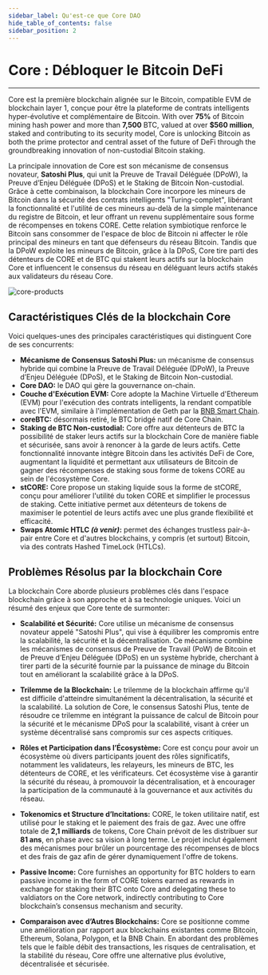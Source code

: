 ```yaml
---
sidebar_label: Qu'est-ce que Core DAO
hide_table_of_contents: false
sidebar_position: 2
---
```


# Core : Débloquer le Bitcoin DeFi

---

Core est la première blockchain alignée sur le Bitcoin, compatible EVM de blockchain layer 1, conçue pour être la plateforme de contrats intelligents hyper-évolutive et complémentaire de Bitcoin. With over **75%** of Bitcoin mining hash power and more than **7,500** BTC, valued at over **$560 million**, staked and contributing to its security model, Core is unlocking Bitcoin as both the prime protector and central asset of the future of DeFi through the groundbreaking innovation of non-custodial Bitcoin staking.

La principale innovation de Core est son mécanisme de consensus novateur, **Satoshi Plus**, qui unit la Preuve de Travail Déléguée (DPoW), la Preuve d’Enjeu Déléguée (DPoS) et le Staking de Bitcoin Non-custodial. Grâce à cette combinaison, la blockchain Core incorpore les mineurs de Bitcoin dans la sécurité des contrats intelligents "Turing-complet", libérant la fonctionnalité et l'utilité de ces mineurs au-delà de la simple maintenance du registre de Bitcoin, et leur offrant un revenu supplémentaire sous forme de récompenses en tokens CORE. Cette relation symbiotique renforce le Bitcoin sans consommer de l'espace de bloc de Bitcoin ni affecter le rôle principal des mineurs en tant que défenseurs du réseau Bitcoin. Tandis que la DPoW exploite les mineurs de Bitcoin, grâce à la DPoS, Core tire parti des détenteurs de CORE et de BTC qui stakent leurs actifs sur la blockchain Core et influencent le consensus du réseau en déléguant leurs actifs stakés aux validateurs du réseau Core.

![core-products](../../../static/img/Core_Products.png)

## Caractéristiques Clés de la blockchain Core

Voici quelques-unes des principales caractéristiques qui distinguent Core de ses concurrents:

- **Mécanisme de Consensus Satoshi Plus:** un mécanisme de consensus hybride qui combine la Preuve de Travail Déléguée (DPoW), la Preuve d’Enjeu Déléguée (DPoS), et le Staking de Bitcoin Non-custodial.
- **Core DAO:** le DAO qui gère la gouvernance on-chain.
- **Couche d'Exécution EVM:** Core adopte la Machine Virtuelle d'Ethereum (EVM) pour l'exécution des contrats intelligents, la rendant compatible avec l'EVM, similaire à l'implémentation de Geth par la [BNB Smart Chain](https://github.com/bnb-chain/bsc).
- **coreBTC:** désormais retiré, le BTC bridgé natif de Core Chain.
- **Staking de BTC Non-custodial:** Core offre aux détenteurs de BTC la possibilité de staker leurs actifs sur la blockchain Core de manière fiable et sécurisée, sans avoir à renoncer à la garde de leurs actifs. Cette fonctionnalité innovante intègre Bitcoin dans les activités DeFi de Core, augmentant la liquidité et permettant aux utilisateurs de Bitcoin de gagner des récompenses de staking sous forme de tokens CORE au sein de l'écosystème Core.
- **stCORE:** Core propose un staking liquide sous la forme de stCORE, conçu pour améliorer l'utilité du token CORE et simplifier le processus de staking. Cette initiative permet aux détenteurs de tokens de maximiser le potentiel de leurs actifs avec une plus grande flexibilité et efficacité.
- **Swaps Atomic HTLC _(à venir)_:** permet des échanges trustless pair-à-pair entre Core et d'autres blockchains, y compris (et surtout) Bitcoin, via des contrats Hashed TimeLock (HTLCs).

## Problèmes Résolus par la blockchain Core

La blockchain Core aborde plusieurs problèmes clés dans l'espace blockchain grâce à son approche et à sa technologie uniques. Voici un résumé des enjeux que Core tente de surmonter:

- **Scalabilité et Sécurité:** Core utilise un mécanisme de consensus novateur appelé "Satoshi Plus", qui vise à équilibrer les compromis entre la scalabilité, la sécurité et la décentralisation. Ce mécanisme combine les mécanismes de consensus de Preuve de Travail (PoW) de Bitcoin et de Preuve d’Enjeu Déléguée (DPoS) en un système hybride, cherchant à tirer parti de la sécurité fournie par la puissance de minage du Bitcoin tout en améliorant la scalabilité grâce à la DPoS.

- **Trilemme de la Blockchain:** Le trilemme de la blockchain affirme qu'il est difficile d'atteindre simultanément la décentralisation, la sécurité et la scalabilité. La solution de Core, le consensus Satoshi Plus, tente de résoudre ce trilemme en intégrant la puissance de calcul de Bitcoin pour la sécurité et le mécanisme DPoS pour la scalabilité, visant à créer un système décentralisé sans compromis sur ces aspects critiques.

- **Rôles et Participation dans l’Écosystème:** Core est conçu pour avoir un écosystème où divers participants jouent des rôles significatifs, notamment les validateurs, les relayeurs, les mineurs de BTC, les détenteurs de CORE, et les vérificateurs. Cet écosystème vise à garantir la sécurité du réseau, à promouvoir la décentralisation, et à encourager la participation de la communauté à la gouvernance et aux activités du réseau.

- **Tokenomics et Structure d’Incitations:** CORE, le token utilitaire natif, est utilisé pour le staking et le paiement des frais de gaz. Avec une offre totale de **2,1 milliards** de tokens, Core Chain prévoit de les distribuer sur **81 ans**, en phase avec sa vision à long terme. Le projet inclut également des mécanismes pour brûler un pourcentage des récompenses de blocs et des frais de gaz afin de gérer dynamiquement l'offre de tokens.

- **Passive Income:** Core furnishes an opportunity for BTC holders to earn passive income in the form of CORE tokens earned as rewards in exchange for staking their BTC onto Core and delegating these to valdiators on the Core network, indirectly contributing to Core blockchain’s consensus mechanism and security.

- **Comparaison avec d’Autres Blockchains:** Core se positionne comme une amélioration par rapport aux blockchains existantes comme Bitcoin, Ethereum, Solana, Polygon, et la BNB Chain. En abordant des problèmes tels que le faible débit des transactions, les risques de centralisation, et la stabilité du réseau, Core offre une alternative plus évolutive, décentralisée et sécurisée.
